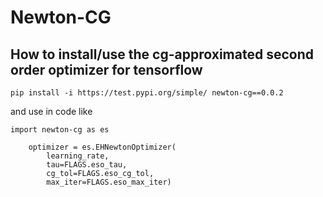 # Newton-CG


## How to install/use the cg-approximated second order optimizer for tensorflow


```pip install -i https://test.pypi.org/simple/ newton-cg==0.0.2 ```

and use in code like


```
import newton-cg as es

    optimizer = es.EHNewtonOptimizer(
        learning_rate,
        tau=FLAGS.eso_tau,
        cg_tol=FLAGS.eso_cg_tol,
        max_iter=FLAGS.eso_max_iter)
```

